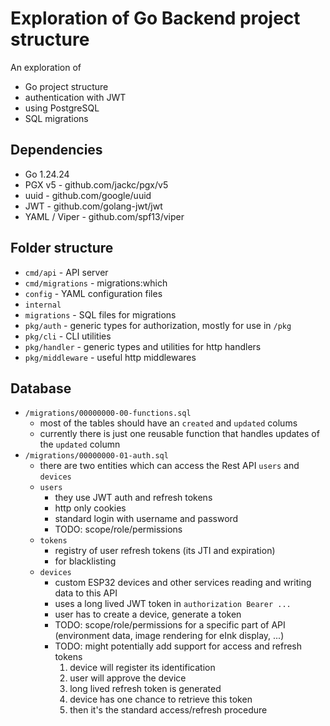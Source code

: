 # Exploration of Go Backend project structure

An exploration of

- Go project structure
- authentication with JWT
- using PostgreSQL
- SQL migrations

## Dependencies

- Go 1.24.24
- PGX v5 - github.com/jackc/pgx/v5
- uuid - github.com/google/uuid
- JWT - github.com/golang-jwt/jwt
- YAML / Viper - github.com/spf13/viper

## Folder structure

- `cmd/api` - API server
- `cmd/migrations` - migrations:which
- `config` - YAML configuration files
- `internal`
- `migrations` - SQL files for migrations
- `pkg/auth` - generic types for authorization, mostly for use in `/pkg`
- `pkg/cli` - CLI utilities
- `pkg/handler` - generic types and utilities for http handlers
- `pkg/middleware` - useful http middlewares

## Database

- `/migrations/00000000-00-functions.sql`
    - most of the tables should have an `created` and `updated` colums
    - currently there is just one reusable function that handles updates of the `updated` column
- `/migrations/00000000-01-auth.sql`
    - there are two entities which can access the Rest API `users` and `devices`
    - `users`
        - they use JWT auth and refresh tokens
        - http only cookies
        - standard login with username and password
        - TODO: scope/role/permissions
    - `tokens`
        - registry of user refresh tokens (its JTI and expiration)
        - for blacklisting
    - `devices`
        - custom ESP32 devices and other services reading and writing data to this API
        - uses a long lived JWT token in `authorization Bearer ...`
        - user has to create a device, generate a token
        - TODO: scope/role/permissions for a specific part of API (environment data, image rendering for eInk display, ...)
        - TODO: might potentially add support for access and refresh tokens
            1. device will register its identification
            2. user will approve the device
            3. long lived refresh token is generated
            4. device has one chance to retrieve this token
            5. then it's the standard access/refresh procedure
